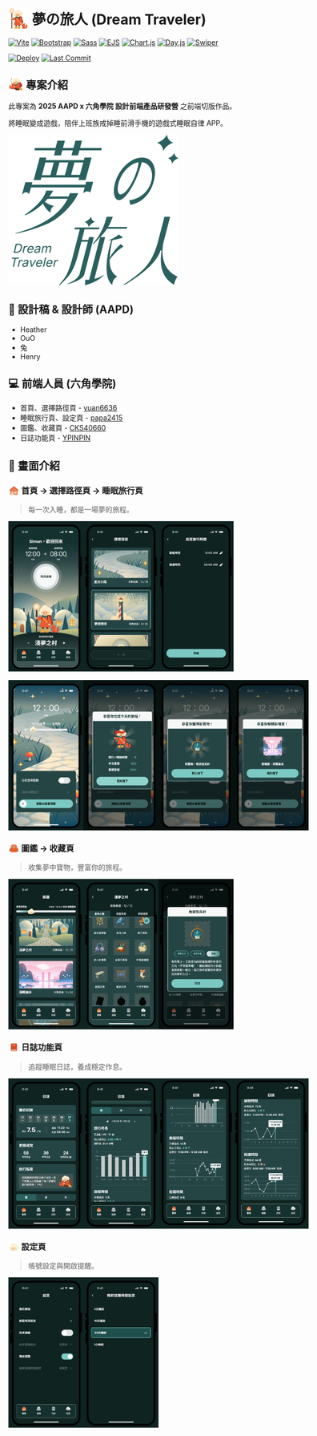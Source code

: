 # <img src="./assets/images/02-character/home-character.svg" height="40"  style="vertical-align: bottom;" /> 夢の旅人 (Dream Traveler)

[![Vite](https://img.shields.io/badge/Vite-6.3.x-646CFF?logo=vite&logoColor=white)](https://vitejs.dev/)
[![Bootstrap](https://img.shields.io/badge/Bootstrap-5.3.6-7952B3?logo=bootstrap&logoColor=white)](https://getbootstrap.com/)
[![Sass](https://img.shields.io/badge/Sass-1.61.x-CC6699?logo=sass&logoColor=white)](https://sass-lang.com/)
[![EJS](https://img.shields.io/badge/EJS-3.1.9-B4CA65?logo=ejs&logoColor=white)](https://ejs.co/)
[![Chart.js](https://img.shields.io/badge/Chart.js-4.5.0-FF6384?logo=chartdotjs&logoColor=white)](https://www.chartjs.org/)
[![Day.js](https://img.shields.io/badge/Day.js-1.11.13-F06A6A?logo=dayjs&logoColor=white)](https://day.js.org/)
[![Swiper](https://img.shields.io/badge/Swiper-11.2.x-6332F6?logo=swiper&logoColor=white)](https://swiperjs.com/)

[![Deploy](https://img.shields.io/badge/GitHub%20Pages-deployed-3FB950?logo=github&logoColor=white)](https://ypinpin.github.io/dream-traveler/)
[![Last Commit](https://img.shields.io/github/last-commit/YPINPIN/dream-traveler)](https://github.com/YPINPIN/dream-traveler/commits/main)

## <img src="./assets/images/02-character/log-guide-character.svg" height="30"  style="vertical-align: bottom;"/> 專案介紹

此專案為 **2025 AAPD x 六角學院 設計前端產品研發營** 之前端切版作品。

將睡眠變成遊戲，陪伴上班族戒掉睡前滑手機的遊戲式睡眠自律 APP。

<img src="./assets/images/01-logo/logo-green-svg.svg" />

## 🎨 設計稿 & 設計師 (AAPD)

- Heather
- OuO
- 兔
- Henry

## 💻 前端人員 (六角學院)

- 首頁、選擇路徑頁 - [yuan6636](https://github.com/yuan6636)
- 睡眠旅行頁、設定頁 - [papa2415](https://github.com/papa2415)
- 圖鑑、收藏頁 - [CKS40660](https://github.com/CKS40660)
- 日誌功能頁 - [YPINPIN](https://github.com/YPINPIN)

## 🚀 畫面介紹

### <img src="./assets/images/05-icon/home-selected.svg" height="22" style="vertical-align: bottom;" /> 首頁 → 選擇路徑頁 → 睡眠旅行頁

> 每一次入睡，都是一場夢的旅程。

<div style="display: flex;">
  <img src="./assets/images/demo/home.png" style="height: 300px"/>
  <img src="./assets/images/demo/path.png" style="height: 300px"/>
  <img src="./assets/images/demo/path-2.png" style="height: 300px"/>
</div>

<br />

<div style="display: flex;">
  <img src="./assets/images/demo/sleep.png" style="height: 300px"/>
  <img src="./assets/images/demo/sleep-2.png" style="height: 300px"/>
  <img src="./assets/images/demo/sleep-3.png" style="height: 300px"/>
  <img src="./assets/images/demo/sleep-4.png" style="height: 300px"/>
</div>

### <img src="./assets/images/05-icon/bag-selected.svg" height="22" style="vertical-align: bottom;" /> 圖鑑 → 收藏頁

> 收集夢中寶物，豐富你的旅程。

<div style="display: flex;">
  <img src="./assets/images/demo/book.png" style="height: 300px"/>
  <img src="./assets/images/demo/collection.png" style="height: 300px"/>
  <img src="./assets/images/demo/collection-2.png" style="height: 300px"/>
</div>

### <img src="./assets/images/05-icon/book-selected.svg" height="22" style="vertical-align: bottom;" /> 日誌功能頁

> 追蹤睡眠日誌，養成穩定作息。

<div style="display: flex;">
  <img src="./assets/images/demo/record.png" style="height: 300px"/>
  <img src="./assets/images/demo/record-2.png" style="height: 300px"/>
  <img src="./assets/images/demo/record-3.png" style="height: 300px"/>
  <img src="./assets/images/demo/record-4.png" style="height: 300px"/>
</div>

### <img src="./assets/images/05-icon/setting-selected.svg" height="22" style="vertical-align: bottom;" /> 設定頁

> 帳號設定與開啟提醒。

<div style="display: flex;">
  <img src="./assets/images/demo/setting.png" style="height: 300px"/>
  <img src="./assets/images/demo/setting-2.png" style="height: 300px"/>
</div>
